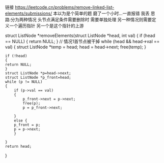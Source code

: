 链接 <https://leetcode.cn/problems/remove-linked-list-elements/submissions/>
本以为是个简单的题 磨了一个小时...一直报错 我丢
思路:分为两种情况 头节点满足条件需要删除时 需要单独处理
另一种情况则需要定义一个遍历指针 另一个是这个指针的上游 

struct ListNode *removeElements(struct ListNode *head, int val)
{
    if (head == NULL)
    {
        return NULL;
    }
    // 情况1首节点被干掉
    while (head && head->val == val)
    {
        struct ListNode *temp = head;
        head = head->next;
        free(temp);
    }

    if (!head)
    {
    return NULL;
    }
    struct ListNode *p=head->next;
    struct ListNode *p_front=head;
    while (p != NULL)
    {
        if (p->val == val)
        {
            p_front->next = p->next;
            free(p);
            p = p_front->next;
           
        } 
        else {
        p_front = p;
        p = p->next;
        }

    }
    return head;
}
